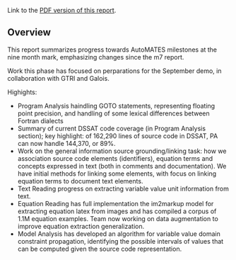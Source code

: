 Link to the [PDF version of this report](ASKE_M09Report_UA-AutoMATES-20190701.pdf).

## Overview

This report summarizes progress towards AutoMATES milestones at the nine month mark, emphasizing changes since the m7 report.

Work this phase has focused on perparations for the September demo, in collaboration with GTRI and Galois.

Highights:

* Program Analysis haindling GOTO statements, representing floating point precision, and handling of some lexical differences between Fortran dialects
* Summary of current DSSAT code coverage (in Program Analysis section); key highlight: of 162,290 lines of source code in DSSAT, PA can now handle 144,370, or 89%.
* Work on the general information source grounding/linking task: how we association source code elements (identifiers), equation terms and concepts expressed in text (both in comments and documentation). We have initial methods for linking some elements, with focus on linking equation terms to document text elements.
* Text Reading progress on extracting variable value unit information from text.
* Equation Reading has full implementation the im2markup model for extracting equation latex from images and has compiled a corpus of 1.1M equation examples. Team now working on data augmentation to improve equation extraction generalization.
* Model Analysis has developed an algorithm for variable value domain constraint propagation, identifying the possible intervals of values that can be computed given the source code representation.

